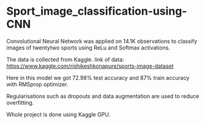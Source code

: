 # Sport_image_classification-using-CNN
Convolutional Neural Network was applied on 14.1K observations to classify images of twentytwo sports using ReLu and Softmax activations.

The data is collected from Kaggle. link of data: https://www.kaggle.com/rishikeshkonapure/sports-image-dataset

Here in this model we got 72.98% test accuracy and 87% train accuracy with RMSprop optimizer.

Regularisations such as dropouts and data augmentation are used to reduce overfitting.

Whole project is done using Kaggle GPU.
